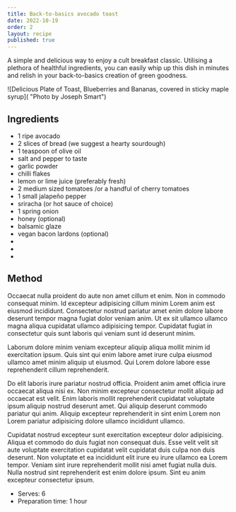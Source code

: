 ```yaml
---
title: Back-to-basics avocado toast
date: 2022-10-19
order: 2
layout: recipe
published: true
---
```

A simple and delicious way to enjoy a cult breakfast classic. Utilising a plethora of healthful ingredients, you can easily whip up this dish in minutes and relish in your back-to-basics creation of green goodness. 

![Delicious Plate of Toast, Blueberries and Bananas, covered in sticky maple syrup]( "Photo by Joseph Smart")

## Ingredients

* 1﻿ ripe avocado
* 2 slices of bread (we suggest a hearty sourdough)
* 1﻿ teaspoon of olive oil
* salt and pepper to taste
* garlic powder
* chilli flakes
* lemon or lime juice (preferably fresh)
* 2﻿ medium sized tomatoes /or a handful of cherry tomatoes 
* 1﻿ small jalapeño pepper 
* sriracha (or hot sauce of choice)
* 1﻿ spring onion
* honey (optional)
* balsamic glaze
* v﻿egan bacon lardons (optional)
*
*
*

## Method

Occaecat nulla proident do aute non amet cillum et enim. Non in commodo consequat minim. Id excepteur adipisicing cillum minim Lorem anim est eiusmod incididunt. Consectetur nostrud pariatur amet enim dolore labore deserunt tempor magna fugiat dolor veniam anim. Ut ex sit ullamco ullamco magna aliqua cupidatat ullamco adipisicing tempor. Cupidatat fugiat in consectetur quis sunt laboris qui veniam sunt id deserunt minim.

Laborum dolore minim veniam excepteur aliquip aliqua mollit minim id exercitation ipsum. Quis sint qui enim labore amet irure culpa eiusmod ullamco amet minim aliquip ut eiusmod. Qui Lorem dolore labore esse reprehenderit cillum reprehenderit.

Do elit laboris irure pariatur nostrud officia. Proident anim amet officia irure occaecat aliqua nisi ex. Non minim excepteur consectetur mollit aliquip ad occaecat est velit. Enim laboris mollit reprehenderit cupidatat voluptate ipsum aliquip nostrud deserunt amet. Qui aliquip deserunt commodo pariatur qui anim. Aliquip excepteur reprehenderit in sint enim Lorem non Lorem pariatur adipisicing dolore ullamco incididunt ullamco.

Cupidatat nostrud excepteur sunt exercitation excepteur dolor adipisicing. Aliqua et commodo do duis fugiat non consequat duis. Esse velit velit sit aute voluptate exercitation cupidatat velit cupidatat duis culpa non duis deserunt. Non voluptate et ea incididunt elit irure eu irure ullamco ea Lorem tempor. Veniam sint irure reprehenderit mollit nisi amet fugiat nulla duis. Nulla nostrud sint reprehenderit est enim dolore ipsum. Sint eu anim excepteur consectetur ipsum.

* Serves: 6
* Preparation time: 1 hour